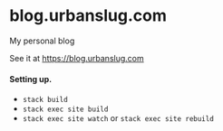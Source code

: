 # blog.urbanslug.com
My personal blog

See it at https://blog.urbanslug.com


#### Setting up.
* `stack build`
* `stack exec site build`
* `stack exec site watch` or `stack exec site rebuild`

